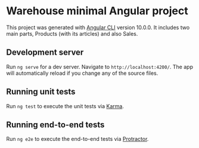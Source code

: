 # Warehouse minimal Angular project

This project was generated with [Angular CLI](https://github.com/angular/angular-cli) version 10.0.0.
It includes two main parts, Products (with its articles) and also Sales. 

## Development server

Run `ng serve` for a dev server. Navigate to `http://localhost:4200/`. The app will automatically reload if you change any of the source files.

## Running unit tests

Run `ng test` to execute the unit tests via [Karma](https://karma-runner.github.io).

## Running end-to-end tests

Run `ng e2e` to execute the end-to-end tests via [Protractor](http://www.protractortest.org/).

